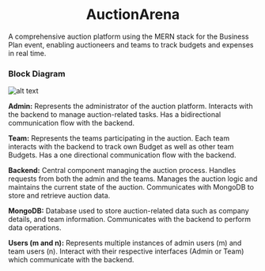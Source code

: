 <h1 align="center">
  AuctionArena
</h1>
A comprehensive auction platform using the MERN stack for the Business Plan event, enabling auctioneers 
and teams to track budgets and expenses in real time.


<h3>
  Block Diagram
</h3>

![alt text](https://i.postimg.cc/VNXFPYb2/Screenshot-2024-07-30-230226.png)

**Admin:**
Represents the administrator of the auction platform.
Interacts with the backend to manage auction-related tasks.
Has a bidirectional communication flow with the backend.

**Team:**
Represents the teams participating in the auction.
Each team interacts with the backend to track own Budget as well as other team Budgets.
Has a one directional communication flow with the backend.

**Backend:**
Central component managing the auction process.
Handles requests from both the admin and the teams.
Manages the auction logic and maintains the current state of the auction.
Communicates with MongoDB to store and retrieve auction data.

**MongoDB:**
Database used to store auction-related data such as company details, and team information.
Communicates with the backend to perform data operations.

**Users (m and n):**
Represents multiple instances of admin users (m) and team users (n).
Interact with their respective interfaces (Admin or Team) which communicate with the backend.
